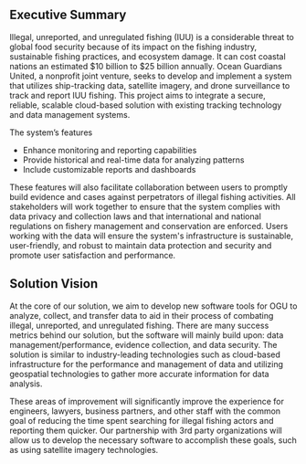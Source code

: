 ## Executive Summary
Illegal, unreported, and unregulated fishing (IUU) is a considerable threat to global food security because of its impact on the fishing industry, sustainable fishing practices, and ecosystem damage. It can cost coastal nations an estimated $10 billion to $25 billion annually. Ocean Guardians United, a nonprofit joint venture, seeks to develop and implement a system that utilizes ship-tracking data, satellite imagery, and drone surveillance to track and report IUU fishing. This project aims to integrate a secure, reliable, scalable cloud-based solution with existing tracking technology and data management systems.

The system’s features

- Enhance monitoring and reporting capabilities
- Provide historical and real-time data for analyzing patterns
- Include customizable reports and dashboards

These features will also facilitate collaboration between users to promptly build evidence and cases against perpetrators of illegal fishing activities. All stakeholders will work together to ensure that the system complies with data privacy and collection laws and that international and national regulations on fishery management and conservation are enforced. Users working with the data will ensure the system's infrastructure is sustainable, user-friendly, and robust to maintain data protection and security and promote user satisfaction and performance.

## Solution Vision
At the core of our solution, we aim to develop new software tools for OGU to analyze, collect, and transfer data to aid in their process of combating illegal, unreported, and unregulated fishing.  There are many success metrics behind our solution, but the software will mainly build upon: data management/performance, evidence collection, and data security. The solution is similar to industry-leading technologies such as cloud-based infrastructure for the performance and management of data and utilizing geospatial technologies to gather more accurate information for data analysis.

These areas of improvement will significantly improve the experience for engineers, lawyers, business partners, and other staff with the common goal of reducing the time spent searching for illegal fishing actors and reporting them quicker. Our partnership with 3rd party organizations will allow us to develop the necessary software to accomplish these goals, such as using satellite imagery technologies.
